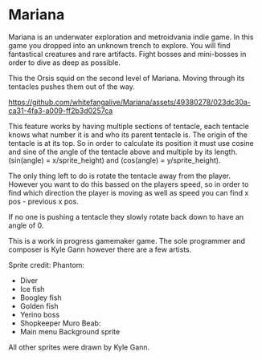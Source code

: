 # Mariana
Mariana is an underwater exploration and metroidvania indie game. In this game you dropped into an unknown trench to explore. You will find fantastical creatures and rare artifacts. Fight bosses and mini-bosses in order to dive as deep as possible.



This the Orsis squid on the second level of Mariana. Moving through its tentacles pushes them out of the way.

https://github.com/whitefangalive/Mariana/assets/49380278/023dc30a-ca31-4fa3-a009-ff2b3d0257ca

This feature works by having multiple sections of tentacle, each tentacle knows what number it is and who its parent tentacle is. The origin of the tentacle is at its top. So in order to calculate its position it must use cosine and sine of the angle of the tentacle above and multiple by its length. (sin(angle) = x/sprite_height) and (cos(angle) = y/sprite_height).

The only thing left to do is rotate the tentacle away from the player. However you want to do this bassed on the players speed, so in order to find which direction the player is moving as well as speed you can find x pos - previous x pos.

If no one is pushing a tentacle they slowly rotate back down to have an angle of 0.


This is a work in progress gamemaker game. The sole programmer and composer is Kyle Gann however there are a few artists.

Sprite credit:
Phantom:
 - Diver
 - Ice fish
 - Boogley fish
 - Golden fish
 - Yerino boss
 - Shopkeeper Muro
Beab:
- Main menu Background sprite

All other sprites were drawn by Kyle Gann.
